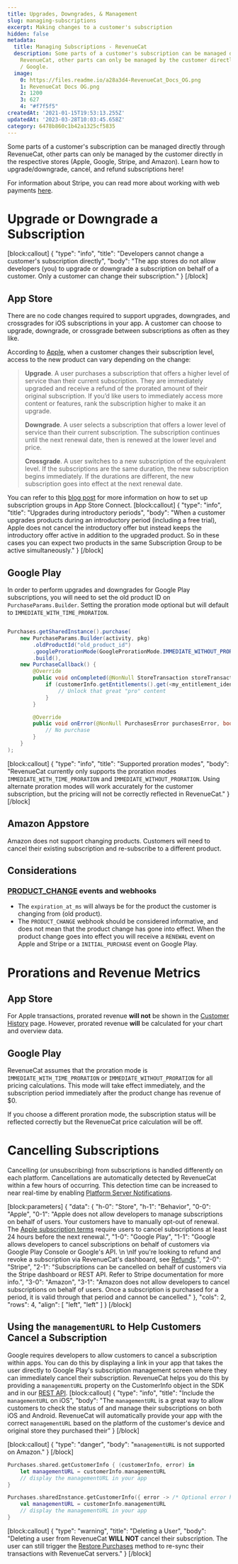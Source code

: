 ```yaml
---
title: Upgrades, Downgrades, & Management
slug: managing-subscriptions
excerpt: Making changes to a customer's subscription
hidden: false
metadata:
  title: Managing Subscriptions - RevenueCat
  description: Some parts of a customer's subscription can be managed directly through
    RevenueCat, other parts can only be managed by the customer directly in Apple
    / Google.
  image:
    0: https://files.readme.io/a28a3d4-RevenueCat_Docs_OG.png
    1: RevenueCat Docs OG.png
    2: 1200
    3: 627
    4: "#f7f5f5"
createdAt: '2021-01-15T19:53:13.255Z'
updatedAt: '2023-03-28T10:03:45.658Z'
category: 6478b860c1b42a1325cf5835
---
```

Some parts of a customer's subscription can be managed directly through RevenueCat, other parts can only be managed by the customer directly in the respective stores (Apple, Google, Stripe, and Amazon). Learn how to upgrade/downgrade, cancel, and refund subscriptions here! 

For information about Stripe, you can read more about working with web payments [here](doc:stripe#working-with-web-payments).

# Upgrade or Downgrade a Subscription
[block:callout]
{
  "type": "info",
  "title": "Developers cannot change a customer's subscription directly",
  "body": "The app stores do not allow developers (you) to upgrade or downgrade a subscription on behalf of a customer. Only a customer can change their subscription."
}
[/block]
## App Store

There are no code changes required to support upgrades, downgrades, and crossgrades for iOS subscriptions in your app. A customer can choose to upgrade, downgrade, or crossgrade between subscriptions as often as they like. 

According to [Apple](https://developer.apple.com/app-store/subscriptions#ranking), when a customer changes their subscription level, access to the new product can vary depending on the change:

> **Upgrade**. A user purchases a subscription that offers a higher level of service than their current subscription. They are immediately upgraded and receive a refund of the prorated amount of their original subscription. If you’d like users to immediately access more content or features, rank the subscription higher to make it an upgrade.
>
> **Downgrade**. A user selects a subscription that offers a lower level of service than their current subscription. The subscription continues until the next renewal date, then is renewed at the lower level and price.
>
> **Crossgrade**. A user switches to a new subscription of the equivalent level. If the subscriptions are the same duration, the new subscription begins immediately. If the durations are different, the new subscription goes into effect at the next renewal date.

You can refer to this [blog post](https://www.revenuecat.com/blog/ios-subscription-groups-explained) for more information on how to set up subscription groups in App Store Connect.
[block:callout]
{
  "type": "info",
  "title": "Upgrades during introductory periods",
  "body": "When a customer upgrades products during an introductory period (including a free trial), Apple does not cancel the introductory offer but instead keeps the introductory offer active in addition to the upgraded product. So in these cases you can expect two products in the same Subscription Group to be active simultaneously."
}
[/block]
## Google Play

In order to perform upgrades and downgrades for Google Play subscriptions, you will need to set the old product ID on `PurchaseParams.Builder`. Setting the proration mode optional but will default to `IMMEDIATE_WITH_TIME_PRORATION`.
```text Kotlin

```
```java Java
Purchases.getSharedInstance().purchase(
	new PurchaseParams.Builder(activity, pkg)
		.oldProductId("old_product_id")
		.googleProrationMode(GoogleProrationMode.IMMEDIATE_WITHOUT_PRORATION)
		.build(),
	new PurchaseCallback() {
		@Override
		public void onCompleted(@NonNull StoreTransaction storeTransaction, @NonNull CustomerInfo customerInfo) {
			if (customerInfo.getEntitlements().get(<my_entitlement_identifier>).isActive()) {
				// Unlock that great "pro" content
			}
		}

		@Override
		public void onError(@NonNull PurchasesError purchasesError, boolean b) {
			// No purchase
		}
	}
);
```


[block:callout]
{
  "type": "info",
  "title": "Supported proration modes",
  "body": "RevenueCat currently only supports the proration modes `IMMEDIATE_WITH_TIME_PRORATION` and `IMMEDIATE_WITHOUT_PRORATION`. Using alternate proration modes will work accurately for the customer subscription, but the pricing will not be correctly reflected in RevenueCat."
}
[/block]
## Amazon Appstore

Amazon does not support changing products. Customers will need to cancel their existing subscription and re-subscribe to a different product.

## Considerations

### [PRODUCT_CHANGE](doc:customer-history#event-types) events and webhooks

- The `expiration_at_ms` will always be for the product the customer is changing from (old product). 
- The `PRODUCT_CHANGE` webhook should be considered informative, and does not mean that the product change has gone into effect. When the product change goes into effect you will receive a `RENEWAL` event on Apple and Stripe or a `INITIAL_PURCHASE` event on Google Play. 

# Prorations and Revenue Metrics

## App Store

For Apple transactions,  prorated revenue **will not** be shown in the [Customer History](doc:customer-history) page. However, prorated revenue **will** be calculated for your chart and overview data.

## Google Play

RevenueCat assumes that the proration mode is `IMMEDIATE_WITH_TIME_PRORATION` or `IMMEDIATE_WITHOUT_PRORATION` for all pricing calculations. This mode will take effect immediately, and the subscription period immediately after the product change has revenue of $0.

If you choose a different proration mode, the subscription status will be reflected correctly but the RevenueCat price calculation will be off.

# Cancelling Subscriptions

Cancelling (or unsubscribing) from subscriptions is handled differently on each platform. Cancellations are automatically detected by RevenueCat within a few hours of occurring. This detection time can be increased to near real-time by enabling [Platform Server Notifications](doc:server-notifications).

[block:parameters]
{
  "data": {
    "h-0": "Store",
    "h-1": "Behavior",
    "0-0": "Apple",
    "0-1": "Apple does not allow developers to manage subscriptions on behalf of users. Your customers have to manually opt-out of renewal. The [Apple subscription terms](https://support.apple.com/en-us/HT202039) require users to cancel subscriptions at least 24 hours before the next renewal.",
    "1-0": "Google Play",
    "1-1": "Google allows developers to cancel subscriptions on behalf of customers via Google Play Console or Google's API.  \n  \nIf you're looking to refund and revoke a subscription via RevenueCat's dashboard, see [Refunds](doc:refunds).",
    "2-0": "Stripe",
    "2-1": "Subscriptions can be cancelled on behalf of customers via the Stripe dashboard or REST API. Refer to Stripe documentation for more info.",
    "3-0": "Amazon",
    "3-1": "Amazon does not allow developers to cancel subscriptions on behalf of users. Once a subscription is purchased for a period, it is valid through that period and cannot be cancelled."
  },
  "cols": 2,
  "rows": 4,
  "align": [
    "left",
    "left"
  ]
}
[/block]

## Using the `managementURL` to Help Customers Cancel a Subscription

Google requires developers to allow customers to cancel a subscription within apps. You can do this by displaying a link in your app that takes the user directly to Google Play's subscription management screen where they can immediately cancel their subscription. RevenueCat helps you do this by providing a `managementURL` property on the CustomerInfo object in the SDK and in our [REST API](https://docs.revenuecat.com/reference/subscribers#the-subscriber-object).
[block:callout]
{
  "type": "info",
  "title": "Include the `managementURL` on iOS",
  "body": "The `managementURL` is a great way to allow customers to check the status of and manage their subscriptions on both iOS and Android. RevenueCat will automatically provide your app with the correct `managementURL` based on the platform of the customer's device and original store they purchased their"
}
[/block]

[block:callout]
{
  "type": "danger",
  "body": "`managementURL` is not supported on Amazon."
}
[/block]

```swift 
Purchases.shared.getCustomerInfo { (customerInfo, error) in
    let managementURL = customerInfo.managementURL
    // display the managementURL in your app
}
```
```kotlin 
Purchases.sharedInstance.getCustomerInfo({ error -> /* Optional error handling */ }) { customerInfo ->
    val managementURL = customerInfo.managementURL
    // display the managementURL in your app
}
```


[block:callout]
{
  "type": "warning",
  "title": "Deleting a User",
  "body": "Deleting a user from RevenueCat **WILL NOT** cancel their subscription. The user can still trigger the [Restore Purchases](doc:making-purchases#restoring-purchases) method to re-sync their transactions with RevenueCat servers."
}
[/block]
